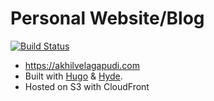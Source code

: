 # Personal Website/Blog

[![Build Status](https://cloud.drone.io/api/badges/akhilles/website/status.svg)](https://cloud.drone.io/akhilles/website)

- https://akhilvelagapudi.com
- Built with [Hugo](https://gohugo.io) & [Hyde](https://github.com/spf13/hyde).
- Hosted on S3 with CloudFront